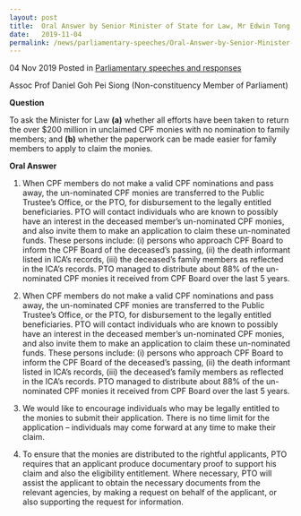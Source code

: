 ```yaml
--- 
layout: post 
title:  Oral Answer by Senior Minister of State for Law, Mr Edwin Tong, to Parliamentary Question on unclaimed CPF monies 
date:   2019-11-04
permalink: /news/parliamentary-speeches/Oral-Answer-by-Senior-Minister-of-State-for-Law-Mr-Edwin-Tong-to-Parliamentary-Question-on-unclaimed-CPF-monies
--- 
```

04 Nov 2019 Posted in [Parliamentary speeches and responses](/news/parliamentary-speeches)

Assoc Prof Daniel Goh Pei Siong (Non-constituency Member of Parliament) 

**Question**

To ask the Minister for Law **(a)** whether all efforts have been taken to return the over $200 million in unclaimed CPF monies with no nomination to family members; and **(b)** whether the paperwork can be made easier for family members to apply to claim the monies.

**Oral Answer**

1.	When CPF members do not make a valid CPF nominations and pass away, the un-nominated CPF monies are transferred to the Public Trustee’s Office, or the PTO, for disbursement to the legally entitled beneficiaries. PTO will contact individuals who are known to possibly have an interest in the deceased member’s un-nominated CPF monies, and also invite them to make an application to claim these un-nominated funds. These persons include: (i) persons who approach CPF Board to inform the CPF Board of the deceased’s passing, (ii) the death informant listed in ICA’s records, (iii) the deceased’s family members as reflected in the ICA’s records. PTO managed to distribute about 88% of the un-nominated CPF monies it received from CPF Board over the last 5 years.

2.  When CPF members do not make a valid CPF nominations and pass away, the un-nominated CPF monies are transferred to the Public Trustee’s Office, or the PTO, for disbursement to the legally entitled beneficiaries. PTO will contact individuals who are known to possibly have an interest in the deceased member’s un-nominated CPF monies, and also invite them to make an application to claim these un-nominated funds. These persons include: (i) persons who approach CPF Board to inform the CPF Board of the deceased’s passing, (ii) the death informant listed in ICA’s records, (iii) the deceased’s family members as reflected in the ICA’s records. PTO managed to distribute about 88% of the un-nominated CPF monies it received from CPF Board over the last 5 years.

3.	We would like to encourage individuals who may be legally entitled to the monies to submit their application. There is no time limit for the application – individuals may come forward at any time to make their claim.

4.  To ensure that the monies are distributed to the rightful applicants, PTO requires that an applicant produce documentary proof to support his claim and also the eligibility entitlement. Where necessary, PTO will assist the applicant to obtain the necessary documents from the relevant agencies, by making a request on behalf of the applicant, or also supporting the request for information. 


